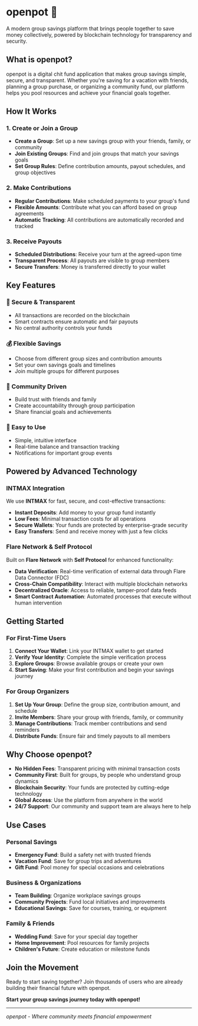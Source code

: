 # openpot 🤝

A modern group savings platform that brings people together to save money collectively, powered by blockchain technology for transparency and security.

## What is openpot?

openpot is a digital chit fund application that makes group savings simple, secure, and transparent. Whether you're saving for a vacation with friends, planning a group purchase, or organizing a community fund, our platform helps you pool resources and achieve your financial goals together.

## How It Works

### 1. Create or Join a Group

- **Create a Group**: Set up a new savings group with your friends, family, or community
- **Join Existing Groups**: Find and join groups that match your savings goals
- **Set Group Rules**: Define contribution amounts, payout schedules, and group objectives

### 2. Make Contributions

- **Regular Contributions**: Make scheduled payments to your group's fund
- **Flexible Amounts**: Contribute what you can afford based on group agreements
- **Automatic Tracking**: All contributions are automatically recorded and tracked

### 3. Receive Payouts

- **Scheduled Distributions**: Receive your turn at the agreed-upon time
- **Transparent Process**: All payouts are visible to group members
- **Secure Transfers**: Money is transferred directly to your wallet

## Key Features

### 🔐 Secure & Transparent

- All transactions are recorded on the blockchain
- Smart contracts ensure automatic and fair payouts
- No central authority controls your funds

### 💰 Flexible Savings

- Choose from different group sizes and contribution amounts
- Set your own savings goals and timelines
- Join multiple groups for different purposes

### 👥 Community Driven

- Build trust with friends and family
- Create accountability through group participation
- Share financial goals and achievements

### 📱 Easy to Use

- Simple, intuitive interface
- Real-time balance and transaction tracking
- Notifications for important group events

## Powered by Advanced Technology

### INTMAX Integration

We use **INTMAX** for fast, secure, and cost-effective transactions:

- **Instant Deposits**: Add money to your group fund instantly
- **Low Fees**: Minimal transaction costs for all operations
- **Secure Wallets**: Your funds are protected by enterprise-grade security
- **Easy Transfers**: Send and receive money with just a few clicks

### Flare Network & Self Protocol

Built on **Flare Network** with **Self Protocol** for enhanced functionality:

- **Data Verification**: Real-time verification of external data through Flare Data Connector (FDC)
- **Cross-Chain Compatibility**: Interact with multiple blockchain networks
- **Decentralized Oracle**: Access to reliable, tamper-proof data feeds
- **Smart Contract Automation**: Automated processes that execute without human intervention

## Getting Started

### For First-Time Users

1. **Connect Your Wallet**: Link your INTMAX wallet to get started
2. **Verify Your Identity**: Complete the simple verification process
3. **Explore Groups**: Browse available groups or create your own
4. **Start Saving**: Make your first contribution and begin your savings journey

### For Group Organizers

1. **Set Up Your Group**: Define the group size, contribution amount, and schedule
2. **Invite Members**: Share your group with friends, family, or community
3. **Manage Contributions**: Track member contributions and send reminders
4. **Distribute Funds**: Ensure fair and timely payouts to all members

## Why Choose openpot?

- **No Hidden Fees**: Transparent pricing with minimal transaction costs
- **Community First**: Built for groups, by people who understand group dynamics
- **Blockchain Security**: Your funds are protected by cutting-edge technology
- **Global Access**: Use the platform from anywhere in the world
- **24/7 Support**: Our community and support team are always here to help

## Use Cases

### Personal Savings

- **Emergency Fund**: Build a safety net with trusted friends
- **Vacation Fund**: Save for group trips and adventures
- **Gift Fund**: Pool money for special occasions and celebrations

### Business & Organizations

- **Team Building**: Organize workplace savings groups
- **Community Projects**: Fund local initiatives and improvements
- **Educational Savings**: Save for courses, training, or equipment

### Family & Friends

- **Wedding Fund**: Save for your special day together
- **Home Improvement**: Pool resources for family projects
- **Children's Future**: Create education or milestone funds

## Join the Movement

Ready to start saving together? Join thousands of users who are already building their financial future with openpot.

**Start your group savings journey today with openpot!**

---

_openpot - Where community meets financial empowerment_
